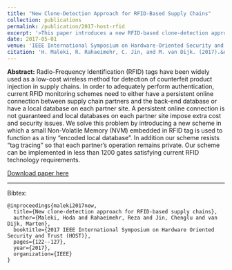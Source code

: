 ```yaml
---
title: "New Clone-Detection Approach for RFID-Based Supply Chains"
collection: publications
permalink: /publication/2017-host-rfid
excerpt: '>This paper introduces a new RFID-based clone-detection approach to secure supply chains. It effectively moves the database of authentication information to the non-volatile memory on each chip. It, therefore, reduces the cost of management and maintenance of supply chain partners.'
date: 2017-05-01
venue: 'IEEE International Symposium on Hardware-Oriented Security and Trust (HOST)'
citation: 'H. Maleki, R. Rahaeimehr, C. Jin, and M. van Dijk. (2017).&quot;New Clone-Detection Approach for RFID-Based Supply Chains&quot; <i>IEEE International Symposium on Hardware-Oriented Security and Trust (HOST)</i>.'
---
```


<b>Abstract:</b> Radio-Frequency Identification (RFID) tags have been widely used as a low-cost wireless method for detection of counterfeit product injection in supply chains. In order to adequately perform authentication, current RFID monitoring schemes need to either have a persistent online connection
between supply chain partners and the back-end database or have a local database on each partner site. A persistent online connection is not guaranteed and local databases on each partner site impose extra cost and security issues. We solve this problem by introducing a new scheme in which a small Non-Volatile
Memory (NVM) embedded in RFID tag is used to function as a tiny “encoded local database”. In addition our scheme resists “tag tracing” so that each partner’s operation remains private. Our scheme can be implemented in less than 1200 gates satisfying current RFID technology requirements.

[Download paper here](https://ieeexplore.ieee.org/document/7951810)

---

Bibtex:

```
@inproceedings{maleki2017new,
  title={New clone-detection approach for RFID-based supply chains},
  author={Maleki, Hoda and Rahaeimehr, Reza and Jin, Chenglu and van Dijk, Marten},
  booktitle={2017 IEEE International Symposium on Hardware Oriented Security and Trust (HOST)},
  pages={122--127},
  year={2017},
  organization={IEEE}
}
```